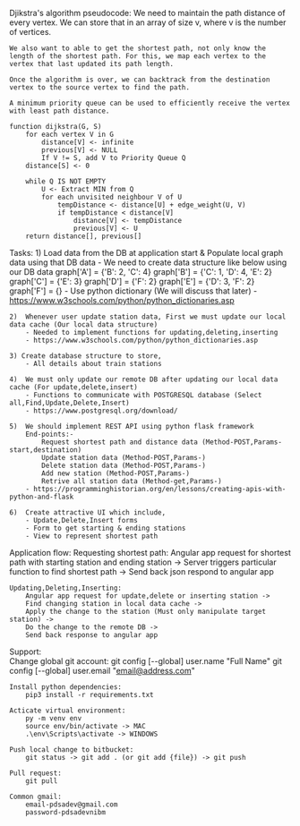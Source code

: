 Djikstra's algorithm pseudocode:
    We need to maintain the path distance of every vertex. We can store that in an array of size v, where v is the number of vertices.

    We also want to able to get the shortest path, not only know the length of the shortest path. For this, we map each vertex to the vertex that last updated its path length.

    Once the algorithm is over, we can backtrack from the destination vertex to the source vertex to find the path.

    A minimum priority queue can be used to efficiently receive the vertex with least path distance.

    function dijkstra(G, S)
        for each vertex V in G
            distance[V] <- infinite
            previous[V] <- NULL
            If V != S, add V to Priority Queue Q
        distance[S] <- 0
        
        while Q IS NOT EMPTY
            U <- Extract MIN from Q
            for each unvisited neighbour V of U
                tempDistance <- distance[U] + edge_weight(U, V)
                if tempDistance < distance[V]
                    distance[V] <- tempDistance
                    previous[V] <- U
        return distance[], previous[]


Tasks:
    1)  Load data from the DB at application start & Populate local graph data using that DB data
        - We need to create data structure like below using our DB data
            graph['A'] = {'B': 2, 'C': 4}
            graph['B'] = {'C': 1, 'D': 4, 'E': 2}
            graph['C'] = {'E': 3}
            graph['D'] = {'F': 2}
            graph['E'] = {'D': 3, 'F': 2}
            graph['F'] = {}
        - Use python dictionary (We will discuss that later)
        - https://www.w3schools.com/python/python_dictionaries.asp

    2)  Whenever user update station data, First we must update our local data cache (Our local data structure)
        - Needed to implement functions for updating,deleting,inserting
        - https://www.w3schools.com/python/python_dictionaries.asp

    3) Create database structure to store,
        - All details about train stations

    4)  We must only update our remote DB after updating our local data cache (For update,delete,insert) 
        - Functions to communicate with POSTGRESQL database (Select all,Find,Update,Delete,Insert)
        - https://www.postgresql.org/download/

    5)  We should implement REST API using python flask framework
        End-points:-
            Request shortest path and distance data (Method-POST,Params-start,destination)
            Update station data (Method-POST,Params-)
            Delete station data (Method-POST,Params-)
            Add new station (Method-POST,Params-)
            Retrive all station data (Method-get,Params-)
        - https://programminghistorian.org/en/lessons/creating-apis-with-python-and-flask

    6)  Create attractive UI which include,
        - Update,Delete,Insert forms
        - Form to get starting & ending stations
        - View to represent shortest path
    

Application flow:
    Requesting shortest path:
        Angular app request for shortest path with starting station and ending station -> 
        Server triggers particular function to find shortest path ->
        Send back json respond to angular app

    Updating,Deleting,Inserting:
        Angular app request for update,delete or inserting station ->
        Find changing station in local data cache ->
        Apply the change to the station (Must only manipulate target station) ->
        Do the change to the remote DB ->
        Send back response to angular app

Support:   
    Change global git account:
        git config [--global] user.name "Full Name"
        git config [--global] user.email "email@address.com"

    Install python dependencies:
        pip3 install -r requirements.txt

    Acticate virtual environment:
        py -m venv env
        source env/bin/activate -> MAC
        .\env\Scripts\activate -> WINDOWS

    Push local change to bitbucket:
        git status -> git add . (or git add {file}) -> git push
    
    Pull request:
        git pull

    Common gmail:
        email-pdsadev@gmail.com
        password-pdsadevnibm